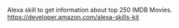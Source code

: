 Alexa skill to get information about top 250 IMDB Movies.
https://developer.amazon.com/alexa-skills-kit
